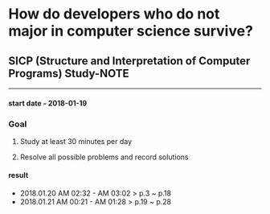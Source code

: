 # How do developers who do not major in computer science survive?

## SICP (Structure and Interpretation of Computer Programs) Study-NOTE

----

#### start date - 2018-01-19




### Goal

1. Study at least 30 minutes per day

2. Resolve all possible problems and record solutions
    



#### result

- 2018.01.20 AM 02:32 - AM 03:02 > p.3 ~ p.18
- 2018.01.21 AM 00:21 - AM 01:28 > p.19 ~ p.28

